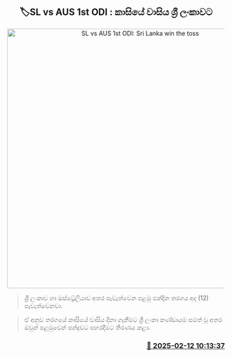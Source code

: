 <p align='center'><b><h2 align='center' title='SL vs AUS 1st ODI: Sri Lanka win the toss'>🏷SL vs AUS 1st ODI : කාසියේ වාසිය ශ්‍රී ලංකාවට</h2></b></p>
<p align='center'><img src='https://helakuru.sgp1.cdn.digitaloceanspaces.com/esana/images/lib/sl-vs-aus-new.jpg' width='600' alt='SL vs AUS 1st ODI: Sri Lanka win the toss'></p>

> ශ්‍රී ලංකාව හා ඔස්ට්‍රේලියාව අතර පැවැත්වෙන පළමු එක්දින තරගය අද (12) පැවැත්වෙනවා.

> ඒ අනුව තරගයේ කාසියේ වාසිය දිනා ගැනීමට ශ්‍රී ලංකා කණ්ඩායම සමත් වූ අතර ඔවුන් පළමුවෙන් පන්දුවට පහරදීමට තීරණය කළා.



<h3 align='right'><a href='https://www.helakuru.lk/esana/p/107405/'>📅 2025-02-12 10:13:37</a></h3>
